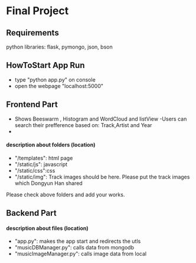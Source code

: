 # Final Project

## Requirements

python libraries: flask, pymongo, json, bson

## HowToStart App Run

- type "python app.py" on console
- open the webpage "localhost:5000"

## Frontend Part
- Shows Beeswarm , Histogram and WordCloud and listView
-Users can search their prefference based on: Track,Artist and Year
-

#### description about folders (location)
- "/templates": html page
- "/static/js": javascript
- "/static/css":css
- "/static/img": Track images should be here. Please put the track images which Dongyun Han shared

Please check above folders and add your works.

## Backend Part

#### description about files (location)
- "app.py": makes the app start and redirects the utls
- "musicDBManager.py": calls data from mongodb
- "musicImageManager.py": calls image data from local
